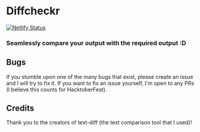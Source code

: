 # Diffcheckr
[![Netlify Status](https://api.netlify.com/api/v1/badges/b5b6f02e-a11f-4456-9a09-a5919ac66e7c/deploy-status)](https://app.netlify.com/sites/diffcheckr/deploys)
### Seamlessly compare your output with the required output :D 

## Bugs
If you stumble upon one of the many bugs that exist, please create an issue and I will try to fix it. If you want to fix an issue yourself, I'm open to any PRs (I believe this counts for HacktoberFest).

## Credits
Thank you to the creators of text-diff (the text comparison tool that I used)!
